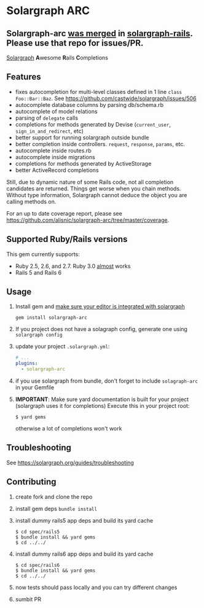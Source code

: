 # Solargraph ARC

## Solargraph-arc [was merged](https://github.com/iftheshoefritz/solargraph-rails/pull/29) in [solargraph-rails](https://github.com/iftheshoefritz/solargraph-rails). Please use that repo for issues/PR.

[Solargraph](https://solargraph.org/) **A**wesome **R**ails **C**ompletions

## Features

- fixes autocompletion for multi-level classes defined in 1 line `class Foo::Bar::Baz`. See https://github.com/castwide/solargraph/issues/506
- autocomplete database columns by parsing db/schema.rb
- autocomplete of model relations
- parsing of `delegate` calls
- completions for methods generated by Devise (`current_user`, `sign_in_and_redirect`, etc)
- better support for running solargraph outside bundle
- better completion inside controllers. `request`, `response`, `params`, etc.
- autocomplete inside routes.rb
- autocomplete inside migrations
- completions for methods generated by ActiveStorage
- better ActiveRecord completions

Still, due to dynamic nature of some Rails code, not all completion candidates are returned. Things get worse when you chain methods.
Without type information, Solargraph cannot deduce the object you are calling methods on.

For an up to date coverage report, please see https://github.com/alisnic/solargraph-arc/tree/master/coverage.

## Supported Ruby/Rails versions

This gem currently supports:
- Ruby 2.5, 2.6, and 2.7. Ruby 3.0 [almost](https://github.com/alisnic/solargraph-arc/issues/16) works
- Rails 5 and Rails 6

## Usage

1. Install gem and [make sure your editor is integrated with solargraph](https://solargraph.org/)

    ```
    gem install solargraph-arc
    ```

2. If you project does not have a solagraph config, generate one using `solargraph config`
2. update your project `.solargraph.yml`:

    ```yml
    # ...
    plugins:
      - solargraph-arc
    ```
2. if you use solargraph from bundle, don't forget to include `solagraph-arc` in your Gemfile
2. **IMPORTANT**: Make sure yard documentation is built for your project (solargraph uses it for completions)
Execute this in your project root:

    ```
    $ yard gems
    ```

    otherwise a lot of completions won't work

## Troubleshooting

See https://solargraph.org/guides/troubleshooting

## Contributing

1. create fork and clone the repo
2. install gem deps `bundle install`
3. install dummy rails5 app deps and build its yard cache

    ```
    $ cd spec/rails5
    $ bundle install && yard gems
    $ cd ../../
    ```

3. install dummy rails6 app deps and build its yard cache

    ```
    $ cd spec/rails6
    $ bundle install && yard gems
    $ cd ../../
    ```
4. now tests should pass locally and you can try different changes
5. sumbit PR
